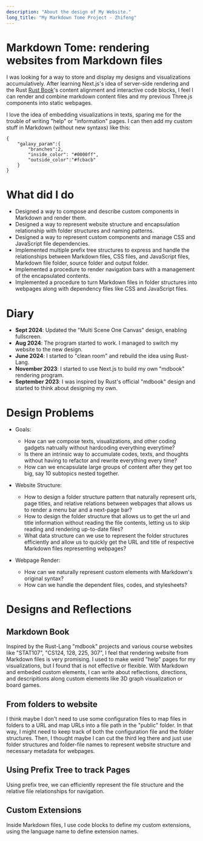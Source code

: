 ```yaml
---
description: "About the design of My Website."
long_title: "My Markdown Tome Project - Zhifeng"
---
```


# Markdown Tome: rendering websites from Markdown files

I was looking for a way to store and display my designs and visualizations accumulatively. After learning Next.js's idea of server-side rendering and the Rust [Rust Book](https://rust-book.cs.brown.edu/)'s content alignment and interactive code blocks, I feel I can render and combine markdown content files and my previous Three.js components into static webpages.

I love the idea of embedding visualizations in texts, sparing me for the trouble of writing "help" or "information" pages. I can then add my custom stuff in Markdown (without new syntaxs) like this:

```fun_galaxy
{
    "galaxy_param":{
        "branches":2,
        "inside_color": "#0000ff",
        "outside_color":"#fcbacb"
    }
}
```

# What did I do

- Designed a way to compose and describe custom components in Markdown and render them.
- Designed a way to represent website structure and encapsulation relationship with folder structures and naming patterns.
- Designed a way to represent custom components and manage CSS and JavaScript file dependencies.
- Implemented multiple prefix tree structures to express and handle the relationships between Markdown files, CSS files, and JavaScript files, Markdown file folder, source folder and output folder.
- Implemented a procedure to render navigation bars with a management of the encapsulated contents.
- Implemented a procedure to turn Markdown files in folder structures into webpages along with dependency files like CSS and JavaScript files.

# Diary

- **Sept 2024**: Updated the "Multi Scene One Canvas" design, enabling fullscreen.
- **Aug 2024**: The program started to work. I managed to switch my website to the new design.
- **June 2024**: I started to "clean room" and rebuild the idea using Rust-Lang.
- **November 2023**: I started to use Next.js to build my own "mdbook" rendering program.
- **September 2023**: I was inspired by Rust's official "mdbook" design and started to think about designing my own.

# Design Problems

- Goals:

  - How can we compose texts, visualizations, and other coding gadgets natrually without hardcoding everything everytime?
  - Is there an intrinsic way to accumulate codes, texts, and thoughts without having to refactor and rewrite everything every time?
  - How can we encapsulate large groups of content after they get too big, say 10 subtopics nested together.

- Website Structure:

  - How to design a folder structure pattern that naturally represent urls, page titles, and relative relations between webpages that allows us to render a menu bar and a next-page bar?
  - How to design the folder structure that allows us to get the url and title information without reading the file contents, letting us to skip reading and rendering up-to-date files?
  - What data structure can we use to represent the folder structures efficiently and allow us to quickly get the URL and title of respective Markdown files representing webpages?

- Webpage Render:
  - How can we naturally represent custom elements with Markdown's original syntax?
  - How can we handle the dependent files, codes, and stylesheets?

# Designs and Reflections

## Markdown Book

Inspired by the Rust-Lang "mdbook" projects and various course websites like "STAT107", "CS124, 128, 225, 307", I feel that rendering website from Markdown files is very promising. I used to make weird "help" pages for my visualizations, but I found that is not effective or flexible. With Markdown and embeded custom elements, I can write about reflections, directions, and descripitions along custom elements like 3D graph visualization or board games.

## From folders to website

I think maybe I don't need to use some configuration files to map files in folders to a URL and map URLs into a file path in the "public" folder. In that way, I might need to keep track of both the configuration file and the folder structures. Then, I thought maybe I can cut the third leg there and just use folder structures and folder-file names to represent website structure and necessary metadata for webpages.

## Using Prefix Tree to track Pages

Using prefix tree, we can efficiently represent the file structure and the relative file relationships for navigation.

## Custom Extensions

Inside Markdown files, I use code blocks to define my custom extensions, using the language name to define extension names.
